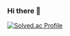 ### Hi there 👋

[![Solved.ac
Profile](http://mazassumnida.wtf/api/v2/generate_badge?boj={yshyeon0712})](https://solved.ac/{yshyeon0712})

<!--
**toryhyun/toryhyun** is a ✨ _special_ ✨ repository because its `README.md` (this file) appears on your GitHub profile.

Here are some ideas to get you started:

- 🔭 I’m currently working on ...
- 🌱 I’m currently learning ...
- 👯 I’m looking to collaborate on ...
- 🤔 I’m looking for help with ...
- 💬 Ask me about ...
- 📫 How to reach me: ...
- 😄 Pronouns: ...
- ⚡ Fun fact: ...
-->
